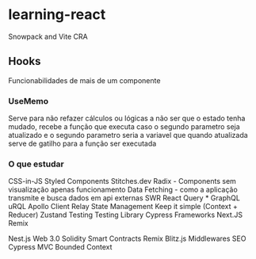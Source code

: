 # learning-react
Snowpack and Vite CRA
## Hooks
Funcionabilidades de mais de um componente
### UseMemo
Serve para não refazer cálculos ou lógicas a não ser que o estado tenha mudado, recebe a função que executa caso o segundo parametro seja atualizado e o segundo parametro seria a variavel que quando atualizada serve de gatilho para a função ser executada 
### O que estudar
CSS-in-JS
	Styled Components
	Stitches.dev
Radix - Components sem visualização apenas funcionamento
Data Fetching - como a aplicação transmite e busca dados em api externas
	SWR
	React Query *
	GraphQL
		uRQL
		Apollo Client
		Relay
State Management
	Keep it simple (Context + Reducer)
	Zustand
Testing
	Testing Library
	Cypress
Frameworks
	Next.JS
	Remix
	
Nest.js
Web 3.0
Solidity Smart Contracts
Remix
Blitz.js
Middlewares
SEO
Cypress
MVC
Bounded Context

